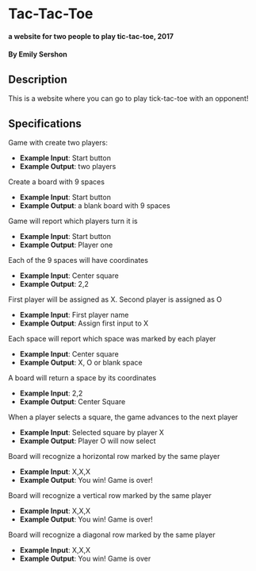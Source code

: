 # Tac-Tac-Toe
#### a website for two people to play tic-tac-toe, 2017

#### By Emily Sershon

## Description

This is a website where you can go to play tick-tac-toe with an opponent!

## Specifications

Game with create two players:

*	**Example Input**: Start button
*	**Example Output**: two players

Create a board with 9 spaces

*	**Example Input**: Start button
*	**Example Output**: a blank board with 9 spaces

Game will report which players turn it is
*	**Example Input**: Start button
*	**Example Output**: Player one

Each of the 9 spaces will have coordinates
*	**Example Input**: Center square
*	**Example Output**: 2,2

First player will be assigned as X. Second player is assigned as O
*	**Example Input**: First player name
*	**Example Output**: Assign first input to X

Each space will report which space was marked by each player
*	**Example Input**: Center square
*	**Example Output**: X, O or blank space

A board will return a space by its coordinates
*	**Example Input**: 2,2
*	**Example Output**: Center Square

When a player selects a square, the game advances to the next player
*	**Example Input**: Selected square by player X
*	**Example Output**: Player O will now select

Board will recognize a horizontal row marked by the same player
*	**Example Input**: X,X,X
*	**Example Output**: You win! Game is over!

Board will recognize a vertical row marked by the same player
*	**Example Input**: X,X,X
*	**Example Output**: You win! Game is over!

Board will recognize a diagonal row marked by the same player
*	**Example Input**: X,X,X
*	**Example Output**: You win! Game is over

